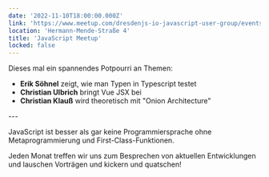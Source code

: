 ```yaml
---
date: '2022-11-10T18:00:00.000Z'
link: 'https://www.meetup.com/dresdenjs-io-javascript-user-group/events/wwdfrqydcpbnb/'
location: 'Hermann-Mende-Straße 4'
title: 'JavaScript Meetup'
locked: false
---
```

Dieses mal ein spannendes Potpourri an Themen:

* **Erik Söhnel** zeigt, wie man Typen in Typescript testet
* **Christian Ulbrich** bringt Vue JSX bei
* **Christian Klauß** wird theoretisch mit "Onion Architecture"

\---

JavaScript ist besser als gar keine Programmiersprache ohne Metaprogrammierung und First-Class-Funktionen.

Jeden Monat treffen wir uns zum Besprechen von aktuellen Entwicklungen und lauschen Vorträgen und kickern und quatschen!
